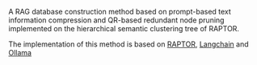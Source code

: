 A RAG database construction method based on prompt-based text information compression and QR-based redundant node pruning implemented on the hierarchical semantic clustering tree of RAPTOR.

The implementation of this method is based on [RAPTOR](https://github.com/parthsarthi03/raptor), [Langchain](https://github.com/langchain-ai/langchain) and [Ollama](https://github.com/ollama/ollama)
